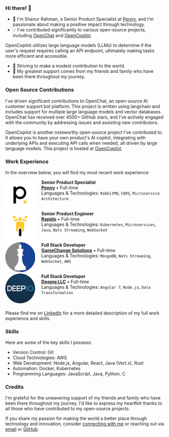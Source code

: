 ### Hi there! 👋
- 🚀 I'm Shanur Rahman, a Senior Product Specialist at [Penny](https://penny.co), and I'm passionate about making a positive impact through technology.
- 💡 I've contributed significantly to various open-source projects, including [OpenChat](https://github.com/openchatai/OpenChat) and [OpenCopilot](https://github.com/openchatai/OpenCopilot).

OpenCopilot utilizes large language models (LLMs) to determine if the user's request requires calling an API endpoint, ultimately making tasks more efficient and accessible.
- 🌟 Striving to make a modest contribution to the world.
- 👥 My greatest support comes from my friends and family who have been there throughout my journey.

### Open Source Contributions
I've driven significant contributions to OpenChat, an open-source AI customer support bot platform. This project is written using langchain and includes support for multiple large language models and vector databases. OpenChat has received over 4500+ GitHub stars, and I've actively engaged with the community by addressing issues and assisting new contributors.

OpenCopilot is another noteworthy open-source project I've contributed to. It allows you to have your own product's AI copilot, integrating with underlying APIs and executing API calls when needed, all driven by large language models. This project is hosted at [OpenCopilot](https://github.com/openchatai/OpenCopilot).

### Work Experience
In the overview below, you will find my most recent work experience:

[<img align="left" style="margin-right: 20px;" height="94px" width="94px" alt="Penny" src="./images/penny_white.jpg?raw=true"/>](https://penny.co)

**Senior Product Specialist** \
[**Penny**](https://penny.co) • Full-time \
Languages & Technologies: `RabbitMQ`, `CQRS`, `Microservice Architecture` \
<br/>

[<img align="left" style="margin-right: 20px;" height="94px" width="94px" alt="Rapido" src="./images/rapido.png?raw=true"/>](https://rapido.bike)

**Senior Product Engineer** \
[**Rapido**](https://rapido.bike) • Full-time \
Languages & Technologies: `Kubernetes`, `Microservices`, `Java`, `Nats Streaming`, `WebSocket` \
<br/>

[<img align="left" style="margin-right: 20px;" height="94px" width="94px" alt="GameChange Solutions" src="./images/gamechange.jpg?raw=true"/>](https://gamechange.com/)

**Full Stack Developer** \
[**GameChange Solutions**](https://gamechange.com/) • Full-time \
Languages & Technologies: `MongoDB`, `Nats Streaming`, `WebSocket`, `AWS` \
<br/>

[<img align="left" style="margin-right: 20px;" height="94px" width="94px" alt="Deepiq LLC" src="./images/deepiq_.jpg?raw=true"/>](https://deepiq.com)

**Full Stack Developer** \
[**Deepiq LLC**](https://deepiq.com) • Full-time \
Languages & Technologies: `Angular 7`, `Node.js`, `Data Transformation` \
<br/>
<br/>

Please find me on [LinkedIn](https://www.linkedin.com/in/shanurcsenitap) for a more detailed description of my full work experience and skills.

### Skills
Here are some of the key skills I possess:
- Version Control: Git
- Cloud Technologies: AWS
- Web Development: Node.js, Angular, React, Java (Vert.x), Rust
- Automation: Docker, Kubernetes
- Programming Languages: JavaScript, Java, Python, C

### Credits
I'm grateful for the unwavering support of my friends and family who have been there throughout my journey. I'd like to express my heartfelt thanks to all those who have contributed to my open-source projects.

If you share my passion for making the world a better place through technology and innovation, consider [connecting with me](https://www.linkedin.com/in/shanurcsenitap) or reaching out via [email](mailto:shanur.cse.nitap@gmail.com) or [GitHub](https://github.com/codebanesr).
